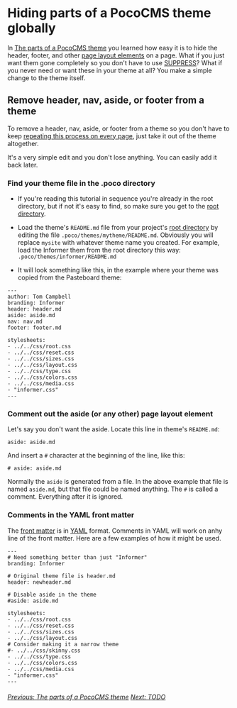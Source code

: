 # Hiding parts of a PocoCMS theme globally

In [The parts of a PocoCMS theme](gs-parts-of-theme.html) you learned how
easy it is to hide the header, footer, and other [page layout elements](glosssary.html#layout-element) on a page. What if you just want them gone completely so you don't have 
to use [SUPPRESS](glossary.html#suppress)? What
if you never need or want these in your theme at all? You make a simple
  change to the theme itself.

## Remove header, nav, aside, or footer from a theme

To remove a header, nav, aside, or footer from a theme so you don't have to 
keep [repeating this process on every page](gs-parts-of-theme.html#hiding-header-nav-aside-or-footer-on-a-per-page-basis), just take it out of the theme altogether.

It's a very simple edit and you don't lose anything. You can easily add it back later.

### Find your theme file in the .poco directory

* If you're reading this tutorial in sequence you're already in the
root directory, but if not it's easy to find, so 
make sure you get to the [root directory](glossary.html#root-directory).
 
* Load the theme's `README.md` file from your project's [root directory](#glossary.html#root-directory) by editing the file `.poco/themes/mytheme/README.md`. Obviously
you will replace `mysite` with whatever theme name you created.
For example, load the Informer them from the root directory
this way: `.poco/themes/informer/README.md` 
* It will look something like this, in the example where your
theme was copied from the Pasteboard theme:

```
---
author: Tom Campbell
branding: Informer
header: header.md
aside: aside.md
nav: nav.md
footer: footer.md

stylesheets:
- ../../css/root.css
- ../../css/reset.css
- ../../css/sizes.css
- ../../css/layout.css
- ../../css/type.css
- ../../css/colors.css
- ../../css/media.css
- "informer.css"
---
```

### Comment out the aside (or any other) page layout element  

Let's say you don't want the aside. Locate this line 
in theme's `README.md`:

```
aside: aside.md
```

And insert a `#` character at the beginning of the line, like this:

```
# aside: aside.md
```

Normally the `aside` is generated from a file. In the above example
that file is named `aside.md`, but that file could be named anything.
The `#` is called a comment. Everything after it is ignored.

### Comments in the YAML front matter

The [front matter](glossary.html#front-matter) is in [YAML](yaml-usage.html)
format. Comments in YAML will work on anhy line of the front matter. 
Here are a few examples of how it might be used.

```
---
# Need something better than just "Informer"
branding: Informer 

# Original theme file is header.md
header: newheader.md

# Disable aside in the theme
#aside: aside.md

stylesheets:
- ../../css/root.css
- ../../css/reset.css
- ../../css/sizes.css
- ../../css/layout.css
# Consider making it a narrow theme
#- ../../css/skinny.css
- ../../css/type.css
- ../../css/colors.css
- ../../css/media.css
- "informer.css"
---
```




###### [Previous: The parts of a PocoCMS theme](gs-parts-of-theme.html) [Next: TODO](.html)

